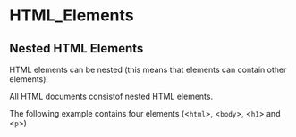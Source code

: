 # HTML_Elements

## Nested HTML Elements

HTML elements can be nested (this means that elements can contain other elements).

All HTML documents consistof nested HTML elements.

The following example contains four elements (<<code>html</code>>, <<code>body</code>>, <<code>h1</code>> and <<code>p</code>>)